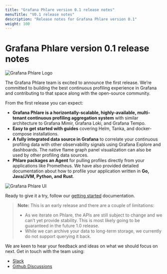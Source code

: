 ```yaml
---
title: "Grafana Phlare version 0.1 release notes"
menuTitle: "V0.1 release notes"
description: "Release notes for Grafana Phlare version 0.1"
weight: 100
---
```


# Grafana Phlare version 0.1 release notes

![Grafana Phlare Logo](../phlare-logo.png)

The Grafana Phlare team is excited to announce the first release. We’re committed to building the best continuous profiling experience in Grafana and contributing to that space along with the open-source community.

From the first release you can expect:

- **Grafana Phlare is a horizontally-scalable, highly-available, multi-tenant continuous profiling aggregation system** with similar architecture to Grafana Mimir, Grafana Loki, and Grafana Tempo.
- **Easy to get started with guides** covering Helm, Tanka, and docker-compose installations.
- **A fully integrated data source in Grafana** to correlate your continuous profiling data with other observability signals using Grafana Explore and dashboards. The native flame graph panel visualization can also be used by other profiling data sources.
- **Phlare packages an Agent** for pulling profiles directly from your applications like Prometheus. We have also provided detailed documentation about how to profile your application written in **Go, Java/JVM, Python, and Rust**.

![Grafana Phlare UI](../phlare-ui.png)

Ready to give it a try, follow our [getting started](https://grafana.com/docs/phlare/latest/operators-guide/get-started/) documentation.

> **Note:** This is an early release and there are a couple of limitations:
>
> - As we iterate on Phlare, the APIs are still subject to change and we can’t yet provide stability. This is most likely going to be guaranteed in the future 1.0 release.
> - While we can archive your data to long-term storage, we currently do not support querying it back.

We are keen to hear your feedback and ideas on what we should focus on next. Get in touch with the team using:

- [Slack](https://grafana.slack.com/archives/C047CCW6YM8)
- [Github Discussions](https://github.com/grafana/phlare/discussions)
